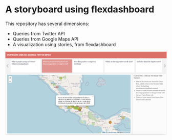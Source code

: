 # A storyboard using flexdashboard

This repository has several dimensions:
* Queries from Twitter API
* Queries from Google Maps API
* A visualization using stories, from flexdashboard

![](https://github.com/fernandojru/flexhasboard_sentiment/blob/master/Storyboard.png)
